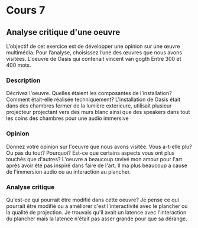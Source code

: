 # Cours 7
## Analyse critique d'une oeuvre

L’objectif de cet exercice est de développer une opinion sur une œuvre multimédia. Pour l’analyse, choisissez l’une des œuvres que nous avons visitées. 
L'oeuvre de Oasis qui contenait vincent van gogth
Entre 300 et 400 mots. 

### Description
Décrivez l'oeuvre. Quelles étaient les composantes de l'installation? Comment était-elle réalisée techniquement? 
L'installation de Oasis était dans des chambres fermer de la lumière exterieure, utilisait plusieur projecteur projectant vers des murs blanc ainsi que des speakers dans tout les coins des chambres pour une audio immersive

### Opinion
Donnez votre opinion sur l'oeuvre que nous avons visitée. Vous a-t-elle plu? Ou pas du tout? Pourquoi? Est-ce que certains aspects vous ont plus touchés que d'autres? 
L'oeuvre a beaucoup ravivé mon amour pour l'art après avoir été pas inspiré dans faire de l'art. Il ma plus beaucoup a cause de l'immersion audio ou au interaction au plancher.
### Analyse critique
Qu'est-ce qui pourrait être modifié dans cette oeuvre? 
Je pense ce qui pourrait être modifié ou a améliorer c'est l'interactivité avec le plancher ou la qualité de projection. Je trouvais qu'il avait un latence avec l'interaction du plancher mais la latence n'était pas asser grande pour que sa dérange. 
